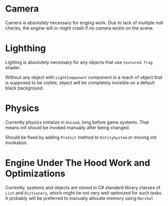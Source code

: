 # Camera

Camera is absolutely necessary for enging work. Due to lack of multiple null checks, the engine will or might crash if no camera exists on the scene.

# Lighthing

Lighting is absolutely necessary for any objects that use `textured.frag` shader.

Without any object with `LightComponent` component in a reach of object that is supposed to be visible, object will be completely invisible on a default black background.

# Physics

Currently physics initialize in `OnLoad`, long before game systems. That means init should be invoked manually after being changed.

Should be fixed by adding `PreInit` method to `EntitySystem` or moving init invokation.

# Engine Under The Hood Work and Optimizations

Currently, systems and objects are stored in C# standard library classes of `List` and `Dictionary`, which might be not very well optimized for such tasks. It probably will be preferred to manually allocate memory using `Marshal`
